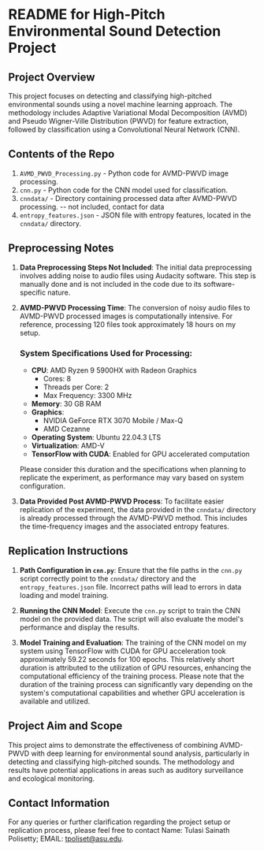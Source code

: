 # README for High-Pitch Environmental Sound Detection Project

## Project Overview

This project focuses on detecting and classifying high-pitched environmental sounds using a novel machine learning approach. The methodology includes Adaptive Variational Modal Decomposition (AVMD) and Pseudo Wigner-Ville Distribution (PWVD) for feature extraction, followed by classification using a Convolutional Neural Network (CNN).


## Contents of the Repo

1. `AVMD_PWVD_Processing.py` - Python code for AVMD-PWVD image processing.
2. `cnn.py` - Python code for the CNN model used for classification.
3. `cnndata/` - Directory containing processed data after AVMD-PWVD processing. -- not included, contact for data
4. `entropy_features.json` - JSON file with entropy features, located in the `cnndata/` directory.


## Preprocessing Notes

1. **Data Preprocessing Steps Not Included**: The initial data preprocessing involves adding noise to audio files using Audacity software. This step is manually done and is not included in the code due to its software-specific nature.

2. **AVMD-PWVD Processing Time**: The conversion of noisy audio files to AVMD-PWVD processed images is computationally intensive. For reference, processing 120 files took approximately 18 hours on my setup. 

    ### System Specifications Used for Processing:
    - **CPU**: AMD Ryzen 9 5900HX with Radeon Graphics
      - Cores: 8
      - Threads per Core: 2
      - Max Frequency: 3300 MHz
    - **Memory**: 30 GB RAM
    - **Graphics**:
      - NVIDIA GeForce RTX 3070 Mobile / Max-Q
      - AMD Cezanne
    - **Operating System**: Ubuntu 22.04.3 LTS
    - **Virtualization**: AMD-V
    - **TensorFlow with CUDA**: Enabled for GPU accelerated computation

   Please consider this duration and the specifications when planning to replicate the experiment, as performance may vary based on system configuration.

3. **Data Provided Post AVMD-PWVD Process**: To facilitate easier replication of the experiment, the data provided in the `cnndata/` directory is already processed through the AVMD-PWVD method. This includes the time-frequency images and the associated entropy features.


## Replication Instructions

1. **Path Configuration in `cnn.py`**: Ensure that the file paths in the `cnn.py` script correctly point to the `cnndata/` directory and the `entropy_features.json` file. Incorrect paths will lead to errors in data loading and model training.

2. **Running the CNN Model**: Execute the `cnn.py` script to train the CNN model on the provided data. The script will also evaluate the model's performance and display the results.

3. **Model Training and Evaluation**: The training of the CNN model on my system using TensorFlow with CUDA for GPU acceleration took approximately 59.22 seconds for 100 epochs. This relatively short duration is attributed to the utilization of GPU resources, enhancing the computational efficiency of the training process. Please note that the duration of the training process can significantly vary depending on the system's computational capabilities and whether GPU acceleration is available and utilized.


## Project Aim and Scope

This project aims to demonstrate the effectiveness of combining AVMD-PWVD with deep learning for environmental sound analysis, particularly in detecting and classifying high-pitched sounds. The methodology and results have potential applications in areas such as auditory surveillance and ecological monitoring.


## Contact Information

For any queries or further clarification regarding the project setup or replication process, please feel free to contact Name: Tulasi Sainath Polisetty; EMAIL: tpoliset@asu.edu.
